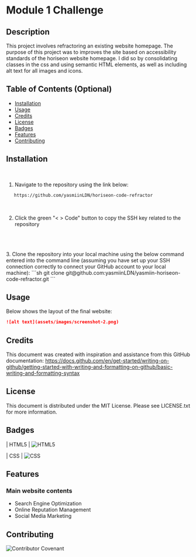 # Module 1 Challenge

## Description 

This project involves refractoring an existing website homepage. The purpose of this project was to improves the site based on accessibility standards of the horiseon website homepage. I did so by consolidating classes in the css and using semantic HTML elements, as well as including alt text for all images and icons.

## Table of Contents (Optional)

* [Installation](#installation)
* [Usage](#usage)
* [Credits](#credits)
* [License](#license)
* [Badges](#badges)
* [Features](#features)
* [Contributing](#contributing)

## Installation
<br>

1. Navigate to the repository using the link below: 

```sh
   https://github.com/yasmiinLDN/horiseon-code-refractor
   ```
<br>

2. Click the green "< > Code" button to copy the SSH key related to the repository
<br>
<br>
<br>
3. Clone the repository into your local machine using the below command entered into the command line (assuming you have set up your SSH connection correctly to connect your GitHub account to your local machine):
   ```sh
   git clone git@github.com:yasmiinLDN/yasmiin-horiseon-code-refractor.git
   ```


## Usage 

Below shows the layout of the final website:

```md
![alt text](assets/images/screenshot-2.png)
```


## Credits

This document was created with inspiration and assistance from this GitHub documentation: https://docs.github.com/en/get-started/writing-on-github/getting-started-with-writing-and-formatting-on-github/basic-writing-and-formatting-syntax


## License

This document is distributed under the MIT License. Please see LICENSE.txt for more information.

## Badges

| HTML5            | ![HTML5](https://img.shields.io/badge/html5-%23E34F26.svg?style=for-the-badge&logo=html5&logoColor=white)   

| CSS            | ![CSS](https://img.shields.io/badge/CSS-239120?&style=for-the-badge&logo=css3&logoColor=white) 


## Features

### Main website contents
- Search Engine Optimization
- Online Reputation Management
- Social Media Marketing

## Contributing

![Contributor Covenant](https://img.shields.io/badge/Contributor%20Covenant-2.1-4baaaa.svg)  

